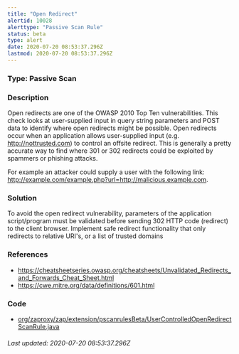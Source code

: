 ```yaml
---
title: "Open Redirect"
alertid: 10028
alerttype: "Passive Scan Rule"
status: beta
type: alert
date: 2020-07-20 08:53:37.296Z
lastmod: 2020-07-20 08:53:37.296Z
---
```

### Type: Passive Scan

### Description
Open redirects are one of the OWASP 2010 Top Ten vulnerabilities. This check looks at user-supplied input in query string parameters and POST data to identify where open redirects might be possible. Open redirects occur when an application allows user-supplied input (e.g. http://nottrusted.com) to control an offsite redirect. This is generally a pretty accurate way to find where 301 or 302 redirects could be exploited by spammers or phishing attacks.

For example an attacker could supply a user with the following link: http://example.com/example.php?url=http://malicious.example.com.

### Solution

To avoid the open redirect vulnerability, parameters of the application script/program must be validated before sending 302 HTTP code (redirect) to the client browser. Implement safe redirect functionality that only redirects to relative URI's, or a list of trusted domains

### References

* https://cheatsheetseries.owasp.org/cheatsheets/Unvalidated_Redirects_and_Forwards_Cheat_Sheet.html
* https://cwe.mitre.org/data/definitions/601.html

### Code

 * [org/zaproxy/zap/extension/pscanrulesBeta/UserControlledOpenRedirectScanRule.java](https://github.com/zaproxy/zap-extensions/blob/master/addOns/pscanrulesBeta/src/main/java/org/zaproxy/zap/extension/pscanrulesBeta/UserControlledOpenRedirectScanRule.java)

###### Last updated: 2020-07-20 08:53:37.296Z
